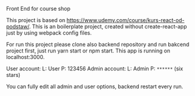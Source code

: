 Front End for course shop

This project is based on https://www.udemy.com/course/kurs-react-od-podstaw/.
This is an boilerplate project, created without create-react-app just by using webpack config files.

For run this project please clone also backend repository and run bakcend project first, just run yarn start or npm start.
This app is running on localhost:3000.

User account:
    L: User
    P: 123456
Admin account:
    L: Admin
    P: `******` (six stars)

You can fully edit all admin and user options, backend restart every run.
